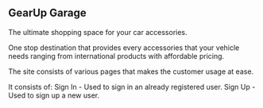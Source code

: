 GearUp Garage
-------------

The ultimate shopping space for your car accessories.

One stop destination that provides every accessories that your vehicle needs ranging from international products with affordable pricing.

The site consists of various pages that makes the customer usage at ease.

It consists of:
Sign In - Used to sign in an already registered user.
Sign Up - Used to sign up a new user.

